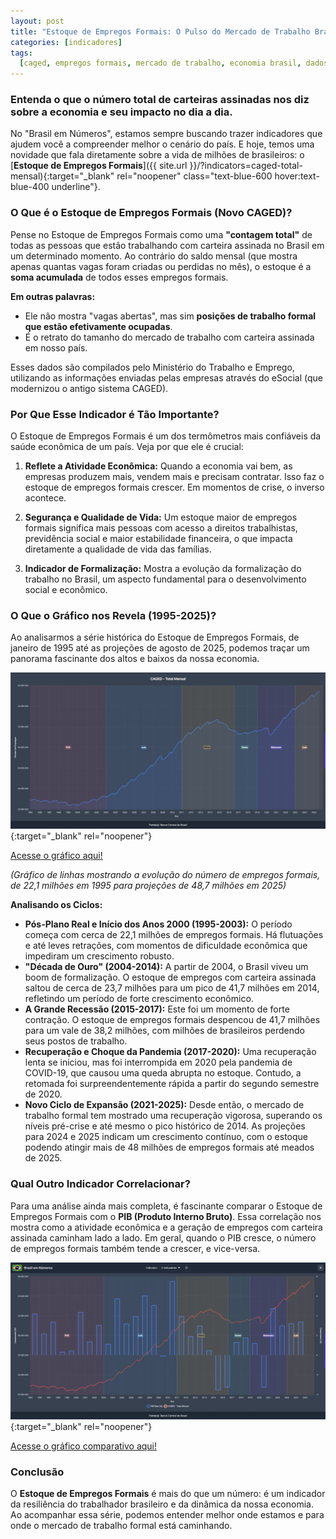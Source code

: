 ```yaml
---
layout: post
title: "Estoque de Empregos Formais: O Pulso do Mercado de Trabalho Brasileiro"
categories: [indicadores]
tags:
  [caged, empregos formais, mercado de trabalho, economia brasil, dados abertos]
---
```


### Entenda o que o número total de carteiras assinadas nos diz sobre a economia e seu impacto no dia a dia.

No "Brasil em Números", estamos sempre buscando trazer indicadores que ajudem você a compreender melhor o cenário do país. E hoje, temos uma novidade que fala diretamente sobre a vida de milhões de brasileiros: o [**Estoque de Empregos Formais**]({{ site.url }}/?indicators=caged-total-mensal){:target="\_blank" rel="noopener" class="text-blue-600 hover:text-blue-400 underline"}.

### O Que é o Estoque de Empregos Formais (Novo CAGED)?

Pense no Estoque de Empregos Formais como uma **"contagem total"** de todas as pessoas que estão trabalhando com carteira assinada no Brasil em um determinado momento. Ao contrário do saldo mensal (que mostra apenas quantas vagas foram criadas ou perdidas no mês), o estoque é a **soma acumulada** de todos esses empregos formais.

**Em outras palavras:**

- Ele não mostra "vagas abertas", mas sim **posições de trabalho formal que estão efetivamente ocupadas**.
- É o retrato do tamanho do mercado de trabalho com carteira assinada em nosso país.

Esses dados são compilados pelo Ministério do Trabalho e Emprego, utilizando as informações enviadas pelas empresas através do eSocial (que modernizou o antigo sistema CAGED).

### Por Que Esse Indicador é Tão Importante?

O Estoque de Empregos Formais é um dos termômetros mais confiáveis da saúde econômica de um país. Veja por que ele é crucial:

1.  **Reflete a Atividade Econômica:** Quando a economia vai bem, as empresas produzem mais, vendem mais e precisam contratar. Isso faz o estoque de empregos formais crescer. Em momentos de crise, o inverso acontece.

2.  **Segurança e Qualidade de Vida:** Um estoque maior de empregos formais significa mais pessoas com acesso a direitos trabalhistas, previdência social e maior estabilidade financeira, o que impacta diretamente a qualidade de vida das famílias.

3.  **Indicador de Formalização:** Mostra a evolução da formalização do trabalho no Brasil, um aspecto fundamental para o desenvolvimento social e econômico.

### O Que o Gráfico nos Revela (1995-2025)?

Ao analisarmos a série histórica do Estoque de Empregos Formais, de janeiro de 1995 até as projeções de agosto de 2025, podemos traçar um panorama fascinante dos altos e baixos da nossa economia.

[![GRÁFICO: ESTOQUE DE EMPREGOS FORMAIS - TOTAL (1995-2025)](/assets/img/caged.webp)](/assets/img/caged.webp){:target="\_blank" rel="noopener"}

<p class="text-center">
<a href="{{ site.url }}/?indicators=caged-total-mensal" class="text-blue-600 hover:text-blue-400 underline" target="_blank" rel="noopener">Acesse o gráfico aqui!</a>
</p>

_(Gráfico de linhas mostrando a evolução do número de empregos formais, de 22,1 milhões em 1995 para projeções de 48,7 milhões em 2025)_

**Analisando os Ciclos:**

- **Pós-Plano Real e Início dos Anos 2000 (1995-2003):** O período começa com cerca de 22,1 milhões de empregos formais. Há flutuações e até leves retrações, com momentos de dificuldade econômica que impediram um crescimento robusto.
- **"Década de Ouro" (2004-2014):** A partir de 2004, o Brasil viveu um boom de formalização. O estoque de empregos com carteira assinada saltou de cerca de 23,7 milhões para um pico de 41,7 milhões em 2014, refletindo um período de forte crescimento econômico.
- **A Grande Recessão (2015-2017):** Este foi um momento de forte contração. O estoque de empregos formais despencou de 41,7 milhões para um vale de 38,2 milhões, com milhões de brasileiros perdendo seus postos de trabalho.
- **Recuperação e Choque da Pandemia (2017-2020):** Uma recuperação lenta se iniciou, mas foi interrompida em 2020 pela pandemia de COVID-19, que causou uma queda abrupta no estoque. Contudo, a retomada foi surpreendentemente rápida a partir do segundo semestre de 2020.
- **Novo Ciclo de Expansão (2021-2025):** Desde então, o mercado de trabalho formal tem mostrado uma recuperação vigorosa, superando os níveis pré-crise e até mesmo o pico histórico de 2014. As projeções para 2024 e 2025 indicam um crescimento contínuo, com o estoque podendo atingir mais de 48 milhões de empregos formais até meados de 2025.

### Qual Outro Indicador Correlacionar?

Para uma análise ainda mais completa, é fascinante comparar o Estoque de Empregos Formais com o **PIB (Produto Interno Bruto)**. Essa correlação nos mostra como a atividade econômica e a geração de empregos com carteira assinada caminham lado a lado. Em geral, quando o PIB cresce, o número de empregos formais também tende a crescer, e vice-versa.

[![GRÁFICO: COMPARATIVO PIB X ESTOQUE DE EMPREGOS FORMAIS (1995-2025)](/assets/img/caged-x-pib.webp)](/assets/img/caged-x-pib.webp){:target="\_blank" rel="noopener"}

<p class="text-center">
<a href="{{ site.url }}/?indicators=caged-total-mensal,pib-real-anual" class="text-blue-600 hover:text-blue-400 underline" target="_blank" rel="noopener">Acesse o gráfico comparativo aqui!</a>
</p>

### Conclusão

O **Estoque de Empregos Formais** é mais do que um número: é um indicador da resiliência do trabalhador brasileiro e da dinâmica da nossa economia. Ao acompanhar essa série, podemos entender melhor onde estamos e para onde o mercado de trabalho formal está caminhando.
